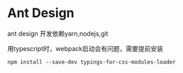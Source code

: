 # Ant Design

ant design 开发依赖yarn,nodejs,git

用typescript时，webpack启动会有问题，需要提前安装   
```
npm install --save-dev typings-for-css-modules-loader
```